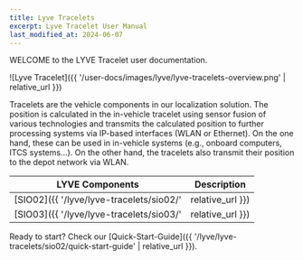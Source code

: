 ```yaml
---
title: Lyve Tracelets
excerpt: Lyve Tracelet User Manual
last_modified_at: 2024-06-07
---
```


WELCOME to the LYVE Tracelet user documentation.

![Lyve Tracelet]({{ '/user-docs/images/lyve/lyve-tracelets-overview.png' | relative_url }})


Tracelets are the vehicle components in our localization solution.
The position is calculated in the in-vehicle tracelet using sensor fusion of various technologies and transmits the calculated position to further processing systems via IP-based interfaces (WLAN or Ethernet). On the one hand, these can be used in in-vehicle systems (e.g., onboard computers, ITCS systems...). On the other hand, the tracelets also transmit their position to the depot network via WLAN.



| LYVE Components                         | Description      |
| --------------------------------------- | ---------------- |
| [SIO02]({{ '/lyve/lyve-tracelets/sio02/'     | relative_url }}) | Tracelet with WLAN interface     |
| [SIO03]({{ '/lyve/lyve-tracelets/sio03/'     | relative_url }}) | Tracelet with Ethernet interface |


Ready to start? Check our [Quick-Start-Guide]({{ '/lyve/lyve-tracelets/sio02/quick-start-guide' | relative_url }}).
